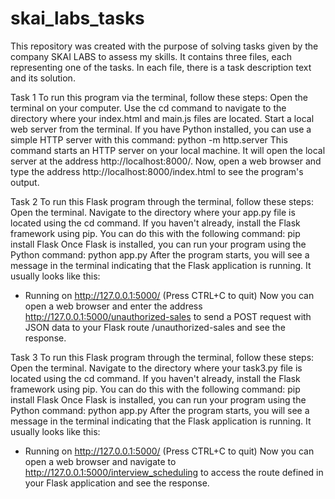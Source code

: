 # skai_labs_tasks

This repository was created with the purpose of solving tasks given by the company SKAI LABS to assess my skills. 
It contains three files, each representing one of the tasks.
In each file, there is a task description text and its solution.

Task 1
  To run this program via the terminal, follow these steps:
  Open the terminal on your computer.
  Use the cd command to navigate to the directory where your index.html and main.js files are located.
  Start a local web server from the terminal. If you have Python installed, you can use a simple HTTP server with this command:
    python -m http.server
  This command starts an HTTP server on your local machine. It will open the local server at the address http://localhost:8000/.
  Now, open a web browser and type the address http://localhost:8000/index.html to see the program's output.

Task 2
  To run this Flask program through the terminal, follow these steps:
  Open the terminal.
  Navigate to the directory where your app.py file is located using the cd command.
  If you haven't already, install the Flask framework using pip. You can do this with the following command:
    pip install Flask
  Once Flask is installed, you can run your program using the Python command:
    python app.py
  After the program starts, you will see a message in the terminal indicating that the Flask application is running. It usually looks like this:
   * Running on http://127.0.0.1:5000/ (Press CTRL+C to quit)
  Now you can open a web browser and enter the address http://127.0.0.1:5000/unauthorized-sales to send a POST request with JSON data to your Flask route /unauthorized-sales and see the response.

Task 3
  To run this Flask program through the terminal, follow these steps:
  Open the terminal.
  Navigate to the directory where your task3.py file is located using the cd command.
  If you haven't already, install the Flask framework using pip. You can do this with the following command:
    pip install Flask
  Once Flask is installed, you can run your program using the Python command:
    python app.py
  After the program starts, you will see a message in the terminal indicating that the Flask application is running. It usually looks like this:
   * Running on http://127.0.0.1:5000/ (Press CTRL+C to quit)
  Now you can open a web browser and navigate to http://127.0.0.1:5000/interview_scheduling to access the route defined in your Flask application and see the response.
